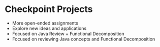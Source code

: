 # Checkpoint Projects

- More open-ended assignments
- Explore new ideas and applications
- Focused on Java Review + Functional Decomposition
- Focused on reviewing Java concepts and Functional Decomposition
